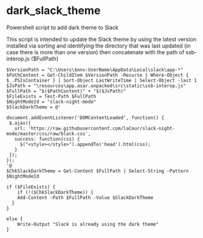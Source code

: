# dark_slack_theme
Powershell script to add dark theme to Slack 

This script is intended to update the Slack theme by using the latest version installed via sorting and identifying the directory that was 
last updated (in case there is more than one version) then concatenate with the path of ssb-interop.js ($FullPath)

```
$VersionPath = "C:\Users\$env:UserName\AppData\Local\slack\app-*"
$PathContent = Get-ChildItem $VersionPath -Recurse | Where-Object { $_.PSIsContainer } | Sort-Object LastWriteTime | Select-Object -last 1
$JsPath = "\resources\app.asar.unpacked\src\static\ssb-interop.js"
$FullPath = "$($PathContent)" + "$($JsPath)"
$FileExists = Test-Path $FullPath
$NightModeId = "slack-night-mode"
$SlackDarkTheme = @'

document.addEventListener('DOMContentLoaded', function() {
 $.ajax({
   url: 'https://raw.githubusercontent.com/laCour/slack-night-mode/master/css/raw/black.css',
   success: function(css) {
     $("<style></style>").appendTo('head').html(css);
   }
 });
}); 
'@
$ChkSlackDarkTheme = Get-Content $FullPath | Select-String -Pattern $NightModeId

if ($FileExists) {
    if (!($ChkSlackDarkTheme)) {
    Add-Content -Path $FullPath -Value $SlackDarkTheme
  }
}

else {
    Write-Output "Slack is already using the dark theme"
}
```
